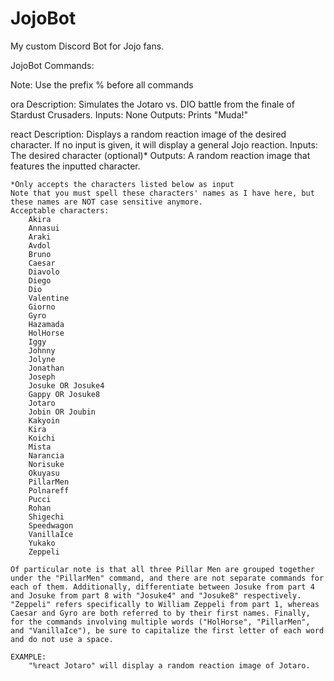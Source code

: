 # JojoBot
My custom Discord Bot for Jojo fans.

JojoBot Commands:

Note: Use the prefix % before all commands

ora
    Description: Simulates the Jotaro vs. DIO battle from the finale of Stardust Crusaders.
    Inputs: None
    Outputs: Prints "Muda!"

react
    Description: Displays a random reaction image of the desired character. If no input is given, it will display a general Jojo reaction.
    Inputs: The desired character (optional)*
    Outputs: A random reaction image that features the inputted character.

    *Only accepts the characters listed below as input
    Note that you must spell these characters' names as I have here, but these names are NOT case sensitive anymore.
    Acceptable characters:
        Akira
        Annasui
        Araki
        Avdol
        Bruno
        Caesar
        Diavolo
        Diego
        Dio
        Valentine
        Giorno
        Gyro
        Hazamada
        HolHorse
        Iggy
        Johnny
        Jolyne
        Jonathan
        Joseph
        Josuke OR Josuke4
        Gappy OR Josuke8
        Jotaro
        Jobin OR Joubin
        Kakyoin
        Kira
        Koichi
        Mista
        Narancia
        Norisuke
        Okuyasu
        PillarMen
        Polnareff
        Pucci
        Rohan
        Shigechi
        Speedwagon
        VanillaIce
        Yukako
        Zeppeli

    Of particular note is that all three Pillar Men are grouped together under the "PillarMen" command, and there are not separate commands for each of them. Additionally, differentiate between Josuke from part 4 and Josuke from part 8 with "Josuke4" and "Josuke8" respectively. "Zeppeli" refers specifically to William Zeppeli from part 1, whereas Caesar and Gyro are both referred to by their first names. Finally, for the commands involving multiple words ("HolHorse", "PillarMen", and "VanillaIce"), be sure to capitalize the first letter of each word and do not use a space.

    EXAMPLE:
        "%react Jotaro" will display a random reaction image of Jotaro.

